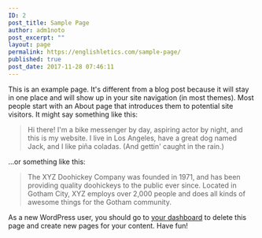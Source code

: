 ```yaml
---
ID: 2
post_title: Sample Page
author: adm1noto
post_excerpt: ""
layout: page
permalink: https://englishletics.com/sample-page/
published: true
post_date: 2017-11-28 07:46:11
---
```

This is an example page. It's different from a blog post because it will stay in one place and will show up in your site navigation (in most themes). Most people start with an About page that introduces them to potential site visitors. It might say something like this:

<blockquote>Hi there! I'm a bike messenger by day, aspiring actor by night, and this is my website. I live in Los Angeles, have a great dog named Jack, and I like pi&#241;a coladas. (And gettin' caught in the rain.)</blockquote>

...or something like this:

<blockquote>The XYZ Doohickey Company was founded in 1971, and has been providing quality doohickeys to the public ever since. Located in Gotham City, XYZ employs over 2,000 people and does all kinds of awesome things for the Gotham community.</blockquote>

As a new WordPress user, you should go to <a href="http://englishletics.com/wp-admin/">your dashboard</a> to delete this page and create new pages for your content. Have fun!
